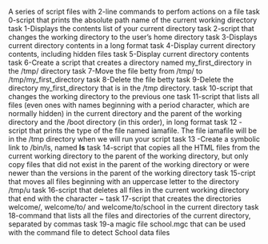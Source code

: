 A series of script files with 2-line commands to perfom actions on a file
task 0-script that prints the absolute path name of the current working directory
task 1-Displays the contents list of your current directory
task 2-script that changes the working directory to the user’s home directory
task 3-Displays current directory contents in a long format
task 4-Display current directory contents, including hidden files 
task 5-Display current directory contents
task 6-Create a script that creates a directory named my_first_directory in the /tmp/ directory
task 7-Move the file betty from /tmp/ to /tmp/my_first_directory
task 8-Delete the file betty
task 9-Delete the directory my_first_directory that is in the /tmp directory.
task 10-script that changes the working directory to the previous one
task 11-script that lists all files (even ones with names beginning with a period character, which are normally hidden) in the current directory and the parent of the working directory and the /boot directory (in this order), in long format
task 12 -script that prints the type of the file named iamafile. The file iamafile will be in the /tmp directory when we will run your script
task 13 -Create a symbolic link to /bin/ls, named __ls__
task 14-script that copies all the HTML files from the current working directory to the parent of the working directory, but only copy files that did not exist in the parent of the working directory or were newer than the versions in the parent of the working directory
task 15-cript that moves all files beginning with an uppercase letter to the directory /tmp/u
task 16-script that deletes all files in the current working directory that end with the character ~
task 17-script that creates the directories welcome/, welcome/to/ and welcome/to/school in the current directory
task 18-command that lists all the files and directories of the current directory, separated by commas
task 19-a magic file school.mgc that can be used with the command file to detect School data files

